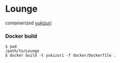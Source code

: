 # Lounge

containerized [yukizuri](https://github.com/a-know/yukizuri)

### Docker build

```console
$ pwd
/path/to/Lounge
$ docker build -t yukizuri -f docker/Dockerfile .
```
